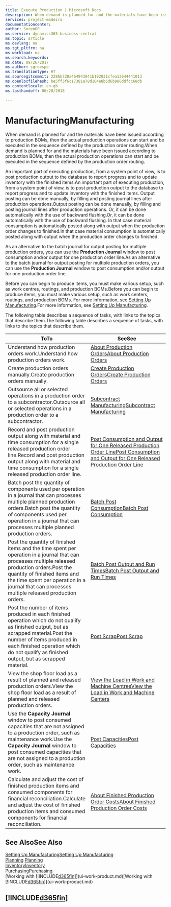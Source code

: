 ```yaml
---
title: Execute Production | Microsoft Docs
description: When demand is planned for and the materials have been issued according to production BOMs, then the actual production operations can start and be executed in the sequence defined by the production order routing.
services: project-madeira
documentationcenter: 
author: SorenGP
ms.service: dynamics365-business-central
ms.topic: article
ms.devlang: na
ms.tgt_pltfrm: na
ms.workload: na
ms.search.keywords: 
ms.date: 09/26/2017
ms.author: sgroespe
ms.translationtype: HT
ms.sourcegitcommit: 2286b728a464943841b192031cfea13644441013
ms.openlocfilehash: be5ff3f6c17381a78d104e8b6d6b986ddfcc68db
ms.contentlocale: en-gb
ms.lasthandoff: 06/28/2018

---
```

# <a name="manufacturing"></a><span data-ttu-id="1b237-103">Manufacturing</span><span class="sxs-lookup"><span data-stu-id="1b237-103">Manufacturing</span></span>
<span data-ttu-id="1b237-104">When demand is planned for and the materials have been issued according to production BOMs, then the actual production operations can start and be executed in the sequence defined by the production order routing.</span><span class="sxs-lookup"><span data-stu-id="1b237-104">When demand is planned for and the materials have been issued according to production BOMs, then the actual production operations can start and be executed in the sequence defined by the production order routing.</span></span>  

<span data-ttu-id="1b237-105">An important part of executing production, from a system point of view, is to post production output to the database to report progress and to update inventory with the finished items.</span><span class="sxs-lookup"><span data-stu-id="1b237-105">An important part of executing production, from a system point of view, is to post production output to the database to report progress and to update inventory with the finished items.</span></span> <span data-ttu-id="1b237-106">Output posting can be done manually, by filling and posting journal lines after production operations.</span><span class="sxs-lookup"><span data-stu-id="1b237-106">Output posting can be done manually, by filling and posting journal lines after production operations.</span></span> <span data-ttu-id="1b237-107">Or, it can be done automatically with the use of backward flushing.</span><span class="sxs-lookup"><span data-stu-id="1b237-107">Or, it can be done automatically with the use of backward flushing.</span></span> <span data-ttu-id="1b237-108">In that case material consumption is automatically posted along with output when the production order changes to finished.</span><span class="sxs-lookup"><span data-stu-id="1b237-108">In that case material consumption is automatically posted along with output when the production order changes to finished.</span></span>  

<span data-ttu-id="1b237-109">As an alternative to the batch journal for output posting for multiple production orders, you can use the **Production Journal** window to post consumption and/or output for one production order line.</span><span class="sxs-lookup"><span data-stu-id="1b237-109">As an alternative to the batch journal for output posting for multiple production orders, you can use the **Production Journal** window to post consumption and/or output for one production order line.</span></span>

<span data-ttu-id="1b237-110">Before you can begin to produce items, you must make various setup, such as work centres, routings, and production BOMs.</span><span class="sxs-lookup"><span data-stu-id="1b237-110">Before you can begin to produce items, you must make various setup, such as work centers, routings, and production BOMs.</span></span> <span data-ttu-id="1b237-111">For more information, see [Setting Up Manufacturing](production-configure-production-processes.md).</span><span class="sxs-lookup"><span data-stu-id="1b237-111">For more information, see [Setting Up Manufacturing](production-configure-production-processes.md).</span></span>

<span data-ttu-id="1b237-112">The following table describes a sequence of tasks, with links to the topics that describe them.</span><span class="sxs-lookup"><span data-stu-id="1b237-112">The following table describes a sequence of tasks, with links to the topics that describe them.</span></span>   

|<span data-ttu-id="1b237-113">**To**</span><span class="sxs-lookup"><span data-stu-id="1b237-113">**To**</span></span>|<span data-ttu-id="1b237-114">**See**</span><span class="sxs-lookup"><span data-stu-id="1b237-114">**See**</span></span>|  
|------------|-------------|  
|<span data-ttu-id="1b237-115">Understand how production orders work.</span><span class="sxs-lookup"><span data-stu-id="1b237-115">Understand how production orders work.</span></span>|[<span data-ttu-id="1b237-116">About Production Orders</span><span class="sxs-lookup"><span data-stu-id="1b237-116">About Production Orders</span></span>](production-about-production-orders.md)|
|<span data-ttu-id="1b237-117">Create production orders manually.</span><span class="sxs-lookup"><span data-stu-id="1b237-117">Create production orders manually.</span></span>|[<span data-ttu-id="1b237-118">Create Production Orders</span><span class="sxs-lookup"><span data-stu-id="1b237-118">Create Production Orders</span></span>](production-how-to-create-production-orders.md)|
|<span data-ttu-id="1b237-119">Outsource all or selected operations in a production order to a subcontractor.</span><span class="sxs-lookup"><span data-stu-id="1b237-119">Outsource all or selected operations in a production order to a subcontractor.</span></span>|[<span data-ttu-id="1b237-120">Subcontract Manufacturing</span><span class="sxs-lookup"><span data-stu-id="1b237-120">Subcontract Manufacturing</span></span>](production-how-to-subcontract-manufacturing.md)|
|<span data-ttu-id="1b237-121">Record and post production output along with material and time consumption for a single released production order line.</span><span class="sxs-lookup"><span data-stu-id="1b237-121">Record and post production output along with material and time consumption for a single released production order line.</span></span>|[<span data-ttu-id="1b237-122">Post Consumption and Output for One Released Production Order Line</span><span class="sxs-lookup"><span data-stu-id="1b237-122">Post Consumption and Output for One Released Production Order Line</span></span>](production-how-to-register-consumption-and-output.md)|  
|<span data-ttu-id="1b237-123">Batch post the quantity of components used per operation in a journal that can processes multiple planned production orders.</span><span class="sxs-lookup"><span data-stu-id="1b237-123">Batch post the quantity of components used per operation in a journal that can processes multiple planned production orders.</span></span>|[<span data-ttu-id="1b237-124">Batch Post Consumption</span><span class="sxs-lookup"><span data-stu-id="1b237-124">Batch Post Consumption</span></span>](production-how-to-post-consumption.md)|
|<span data-ttu-id="1b237-125">Post the quantity of finished items and the time spent per operation in a journal that can processes multiple released production orders.</span><span class="sxs-lookup"><span data-stu-id="1b237-125">Post the quantity of finished items and the time spent per operation in a journal that can processes multiple released production orders.</span></span>|[<span data-ttu-id="1b237-126">Batch Post Output and Run Times</span><span class="sxs-lookup"><span data-stu-id="1b237-126">Batch Post Output and Run Times</span></span>](production-how-to-post-output-quantity.md)|  
|<span data-ttu-id="1b237-127">Post the number of items produced in each finished operation which do not qualify as finished output, but as scrapped material.</span><span class="sxs-lookup"><span data-stu-id="1b237-127">Post the number of items produced in each finished operation which do not qualify as finished output, but as scrapped material.</span></span>|[<span data-ttu-id="1b237-128">Post Scrap</span><span class="sxs-lookup"><span data-stu-id="1b237-128">Post Scrap</span></span>](production-how-to-post-scrap.md)|
|<span data-ttu-id="1b237-129">View the shop floor load as a result of planned and released production orders.</span><span class="sxs-lookup"><span data-stu-id="1b237-129">View the shop floor load as a result of planned and released production orders.</span></span>|[<span data-ttu-id="1b237-130">View the Load in Work and Machine Centres</span><span class="sxs-lookup"><span data-stu-id="1b237-130">View the Load in Work and Machine Centers</span></span>](production-how-to-view-the-load-on-work-centers.md)|      
|<span data-ttu-id="1b237-131">Use the **Capacity Journal** window to post consumed capacities that are not assigned to a production order, such as maintenance work.</span><span class="sxs-lookup"><span data-stu-id="1b237-131">Use the **Capacity Journal** window to post consumed capacities that are not assigned to a production order, such as maintenance work.</span></span>|[<span data-ttu-id="1b237-132">Post Capacities</span><span class="sxs-lookup"><span data-stu-id="1b237-132">Post Capacities</span></span>](production-how-to-post-capacities.md)|  
|<span data-ttu-id="1b237-133">Calculate and adjust the cost of finished production items and consumed components for financial reconciliation.</span><span class="sxs-lookup"><span data-stu-id="1b237-133">Calculate and adjust the cost of finished production items and consumed components for financial reconciliation.</span></span>|[<span data-ttu-id="1b237-134">About Finished Production Order Costs</span><span class="sxs-lookup"><span data-stu-id="1b237-134">About Finished Production Order Costs</span></span>](finance-about-finished-production-order-costs.md)|  

## <a name="see-also"></a><span data-ttu-id="1b237-135">See Also</span><span class="sxs-lookup"><span data-stu-id="1b237-135">See Also</span></span>  
[<span data-ttu-id="1b237-136">Setting Up Manufacturing</span><span class="sxs-lookup"><span data-stu-id="1b237-136">Setting Up Manufacturing</span></span>](production-configure-production-processes.md)  
<span data-ttu-id="1b237-137">[Planning](production-planning.md)    </span><span class="sxs-lookup"><span data-stu-id="1b237-137">[Planning](production-planning.md)    </span></span>  
[<span data-ttu-id="1b237-138">Inventory</span><span class="sxs-lookup"><span data-stu-id="1b237-138">Inventory</span></span>](inventory-manage-inventory.md)  
[<span data-ttu-id="1b237-139">Purchasing</span><span class="sxs-lookup"><span data-stu-id="1b237-139">Purchasing</span></span>](purchasing-manage-purchasing.md)  
<span data-ttu-id="1b237-140">[Working with [!INCLUDE[d365fin](includes/d365fin_md.md)]](ui-work-product.md)</span><span class="sxs-lookup"><span data-stu-id="1b237-140">[Working with [!INCLUDE[d365fin](includes/d365fin_md.md)]](ui-work-product.md)</span></span>

## [!INCLUDE[d365fin](includes/free_trial_md.md)]  
 

